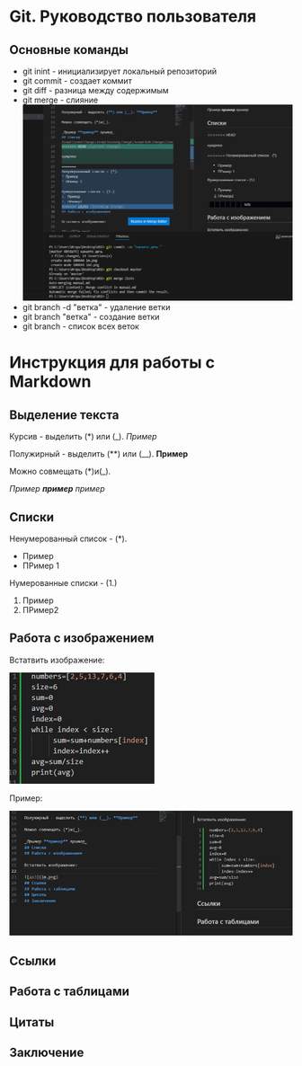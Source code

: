 # Git. Руководство пользователя
## Основные команды
* git inint - инициализирует локальный репозиторий
* git commit - создает коммит
* git diff - разница между содержимым
* git merge - слияние
![](im3.png)
* git branch -d "ветка" - удаление ветки
* git branch "ветка" - создание ветки
* git branch - список всех веток
# Инструкция для работы с Markdown
## Выделение текста
Курсив - выделить (*) или (_). *Пример*

Полужирный - выделить (**) или (__). **Пример**

Можно совмещать (*)и(_).

_Пример **пример** пример_
## Списки

Ненумерованный список - (*).
* Пример
* ПРимер 1

Нумерованные списки - (1.)
1. Пример
2. ПРимер2
## Работа с изображением

Встатвить изображение:

![дз3](im.png)

Пример:

![](im2.png)
## Ссылки
## Работа с таблицами
## Цитаты
## Заключение